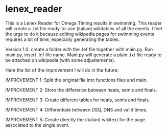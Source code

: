 # lenex_reader
This is a Lenex Reader for Omega Timing results in swimming. This reader will create a .txt file ready-to-use (italian) wikitables of all the events. I feel the urge to do it because editing wikipedia pages for swimming events requires a lot of time, especially generating the tables.

Version 1.0: create a folder with the .lef file together with main.py. Run main.py, insert .lef file name. Main.py will generate a plain .txt file ready to be attached on wikipedia (with some adjustements).

Here the list of the improvement I will do in the future:

IMPROVEMENT 1: Split the original file into functions files and main.

IMPROVEMENT 2: Store the difference between heats, semis and finals.

IMPROVEMENT 3: Create different tables for heats, semis and finals.

IMPROVEMENT 4: Differentiate between DSQ, DNS and valid times.

IMPROVEMENT 5: Create directly the (italian) wikitext for the page associated to the single event.
